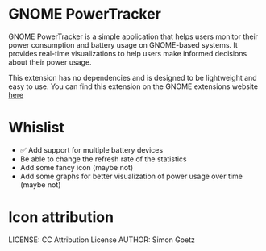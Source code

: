 GNOME PowerTracker
==================
GNOME PowerTracker is a simple application that helps users monitor their power consumption and battery usage on GNOME-based systems. It provides real-time visualizations to help users make informed decisions about their power usage.

This extension has no dependencies and is designed to be lightweight and easy to use.
You can find this extension on the GNOME extensions website [here](https://extensions.gnome.org/extension/7341/power-tracker/)

Whislist
==================
- ✅ Add support for multiple battery devices
- Be able to change the refresh rate of the statistics
- Add some fancy icon (maybe not)
- Add some graphs for better visualization of power usage over time (maybe not)

Icon attribution
================
LICENSE: CC Attribution License
AUTHOR: Simon Goetz